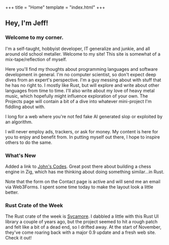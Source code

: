 +++
title = "Home"
template = "index.html"
+++

## Hey, I'm Jeff!

### Welcome to my corner.

I'm a self-taught, hobbyist developer, IT generalize and junkie, and all around old school metaller. Welcome to my site! This site is somewhat of a mix-tape/reflection of myself.

Here you'll find my thoughts about programming languages and software development in general. I'm no computer scientist, so don't expect deep dives from an expert's perspective. I'm a guy messing about with stuff that he has no right to. I mostly like Rust, but will explore and write about other languages from time to time. I'll also write about my love of heavy metal music, which hopefully might influence exploration of your own. The Projects page will contain a bit of a dive into whatever mini-project I'm fiddling about with.

I long for a web where you're not fed fake AI generated slop or exploited by an algorithm.

I will never employ ads, trackers, or ask for money. My content is here for you to enjoy and benefit from. In putting myself out there, I hope to inspire others to do the same.

### What's New

Added a link to [John's Codes](https://johns.codes). Great post there about building a chess engine in Zig, which has me thinking about doing something similar...in Rust.

Note that the form on the Contact page is active and will send me an email via Web3Forms. I spent some time today to make the layout look a little better.

### Rust Crate of the Week

The Rust crate of the week is [Sycamore](https://sycamore.dev). I dabbled a little with this Rust UI library a couple of years ago, but the project seemed to hit a rough patch and felt like a bit of a dead end, so I drifted away. At the start of November, they've come roaring back with a major 0.9 update and a fresh web site. Check it out!
